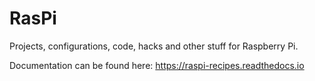# RasPi
Projects, configurations, code, hacks and other stuff for Raspberry Pi.

Documentation can be found here: https://raspi-recipes.readthedocs.io


